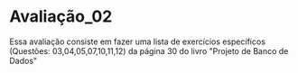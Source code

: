 # Avaliação_02
Essa avaliação consiste em fazer uma lista de exercícios específicos (Questões: 03,04,05,07,10,11,12) da página 30 do livro "Projeto de Banco de Dados"
